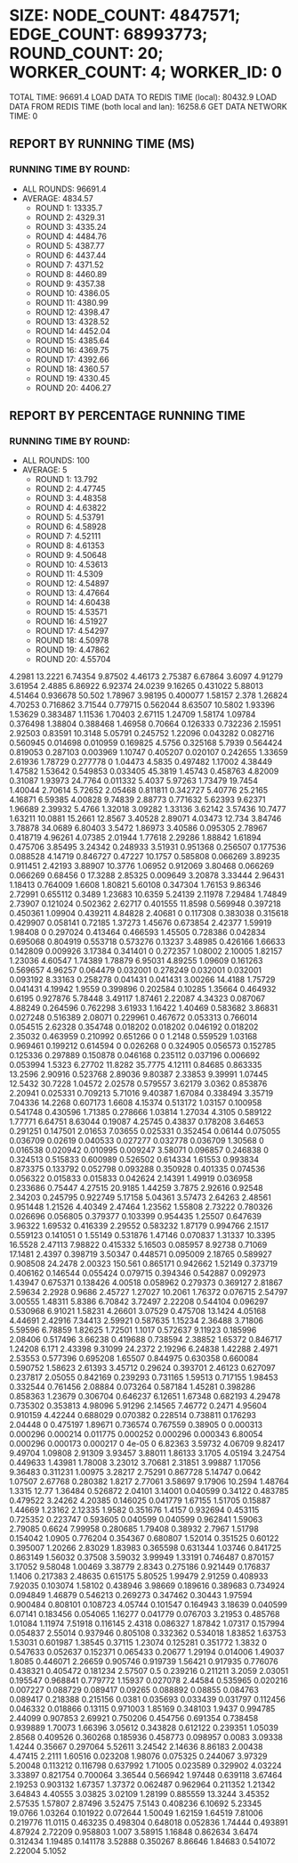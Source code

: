 
# SIZE: NODE_COUNT: 4847571; EDGE_COUNT: 68993773; ROUND_COUNT: 20; WORKER_COUNT: 4; WORKER_ID: 0
 TOTAL TIME: 96691.4
 LOAD DATA TO REDIS TIME (local): 80432.9
 LOAD DATA FROM REDIS TIME (both local and lan): 16258.6
 GET DATA NETWORK TIME: 0

## REPORT BY RUNNING TIME (MS)

 ### RUNNING TIME BY ROUND:

  + ALL ROUNDS: 96691.4
  + AVERAGE: 4834.57
     + ROUND 1: 13335.7
     + ROUND 2: 4329.31
     + ROUND 3: 4335.24
     + ROUND 4: 4484.76
     + ROUND 5: 4387.77
     + ROUND 6: 4437.44
     + ROUND 7: 4371.52
     + ROUND 8: 4460.89
     + ROUND 9: 4357.38
     + ROUND 10: 4386.05
     + ROUND 11: 4380.99
     + ROUND 12: 4398.47
     + ROUND 13: 4328.52
     + ROUND 14: 4452.04
     + ROUND 15: 4385.64
     + ROUND 16: 4369.75
     + ROUND 17: 4392.66
     + ROUND 18: 4360.57
     + ROUND 19: 4330.45
     + ROUND 20: 4406.27

## REPORT BY PERCENTAGE RUNNING TIME

 ### RUNNING TIME BY ROUND:

  + ALL ROUNDS: 100
  + AVERAGE: 5
     + ROUND 1: 13.792
     + ROUND 2: 4.47745
     + ROUND 3: 4.48358
     + ROUND 4: 4.63822
     + ROUND 5: 4.53791
     + ROUND 6: 4.58928
     + ROUND 7: 4.52111
     + ROUND 8: 4.61353
     + ROUND 9: 4.50648
     + ROUND 10: 4.53613
     + ROUND 11: 4.5309
     + ROUND 12: 4.54897
     + ROUND 13: 4.47664
     + ROUND 14: 4.60438
     + ROUND 15: 4.53571
     + ROUND 16: 4.51927
     + ROUND 17: 4.54297
     + ROUND 18: 4.50978
     + ROUND 19: 4.47862
     + ROUND 20: 4.55704

4.2981 13.2221 6.74354 9.87502 4.46173 2.75387 6.67864 3.6097 4.91279 3.61954 2.4885 6.86922 6.92374 24.0239 9.16265 0.431022 5.88013 4.51464 0.936678 50.502 1.78967 3.98195 0.400077 1.58157 2.378 1.26824 4.70253 0.716862 3.71544 0.779715 0.562044 8.63507 10.5802 1.93396 1.53629 0.383487 1.11536 1.70403 2.67115 1.24709 1.58174 1.09784 0.376498 1.38804 0.388468 1.46958 0.70664 0.126333 0.732236 2.15951 2.92503 0.83591 10.3148 5.05791 0.245752 1.22096 0.043282 0.082716 0.560945 0.014698 0.010959 0.169825 4.5756 0.325168 5.7939 0.564424 0.819053 0.287103 0.003969 1.10747 0.405207 0.020107 0.242655 1.33659 2.61936 1.78729 0.277778 0 1.04473 4.5835 0.497482 1.17002 4.38449 1.47582 1.53642 0.549853 0.033405 45.3819 1.45743 0.458763 4.82009 0.31087 1.93973 24.7764 0.011332 5.4037 5.97263 1.73479 19.7454 1.40044 2.70614 5.72652 2.05468 0.811811 0.342727 5.40776 25.2165 4.16871 6.59385 4.00828 9.74839 2.88773 0.771632 5.62393 9.62371 1.96689 2.39932 5.4766 1.32018 3.09282 1.33136 3.62142 3.57436 10.7477 1.63211 10.0881 15.2661 12.8567 3.40528 2.89071 4.03473 12.734 3.84746 3.78878 34.0689 6.80403 3.5472 1.86973 3.40586 0.095305 2.78967 0.418719 4.96261 4.07385 2.01944 1.77618 2.29286 1.88842 1.61894 0.475706 3.85495 3.24342 0.248933 3.51931 0.951368 0.256507 0.177536 0.088528 4.14719 0.846727 0.47227 10.1757 0.585808 0.066269 3.89235 0.911451 2.42193 3.88907 10.3776 1.06952 0.912069 3.80468 0.066269 0.066269 0.68456 0 17.3288 2.85325 0.009649 3.20878 3.33444 2.96431 1.18413 0.764009 1.6608 1.80821 5.60108 0.347304 1.76153 9.86346 2.72991 0.655112 0.3489 1.23683 10.6359 5.24139 2.11978 7.29484 1.74849 2.73907 0.121024 0.502362 2.62717 0.401555 11.8598 0.569948 0.397218 0.450361 1.09904 0.439211 4.84828 2.40681 0 0.117308 0.383038 0.315618 0.429907 0.058141 0.72185 1.37273 1.45676 0.673854 2.42377 1.59919 1.98408 0 0.297024 0.413464 0.466593 1.45505 0.728386 0.042834 0.695068 0.804919 0.553718 0.573276 0.13237 3.48985 0.426166 1.66633 0.142809 0.009926 3.17384 0.341401 0 0.272357 1.08002 2.10005 1.82157 1.23036 4.60547 1.74389 1.78879 6.95031 4.89255 1.09609 0.161263 0.569657 4.96257 0.064479 0.032001 0.278249 0.032001 0.032001 0.093192 8.33163 0.258278 0.041431 0.041431 3.00266 14.4188 1.75729 0.041431 4.19942 1.9559 0.399896 0.202584 0.10285 1.35664 0.464932 0.6195 0.927876 5.78448 3.49117 1.87461 2.22087 4.34323 0.087067 4.88249 0.264596 0.762298 3.61933 1.16422 1.40469 0.583682 3.86831 0.027248 0.516389 2.08071 0.229961 0.467672 0.053313 0.766014 0.054515 2.62328 0.354748 0.018202 0.018202 0.046192 0.018202 2.35032 0.463959 0.210992 0.651266 0 0 1.2148 0.559529 1.03168 0.969461 0.199212 0.614594 0 0.026268 0 0.324905 0.056573 0.152785 0.125336 0.297889 0.150878 0.046168 0.235112 0.037196 0.006692 0.053994 1.5323 6.27702 11.8282 35.7775 4.12111 0.84685 0.863335 13.2596 2.90916 0.523768 2.89036 9.80387 2.33853 9.39991 1.07445 12.5432 30.7228 1.04572 2.02578 0.579557 3.62179 3.0362 0.853876 2.20941 0.025331 0.709213 5.71016 9.40387 1.67084 0.338494 3.35719 7.04336 14.2268 0.607173 1.6608 4.15374 0.513172 1.03157 0.100958 0.541748 0.430596 1.71385 0.278666 1.03814 1.27034 4.3105 0.589122 1.77771 6.64751 8.63044 0.19087 4.25745 0.43837 0.178208 3.64653 0.291251 0.147501 2.01653 7.03655 0.025331 0.352454 0.06144 0.075055 0.036709 0.02619 0.040533 0.027277 0.032778 0.036709 1.30568 0 0.016538 0.020942 0.010995 0.009247 3.58071 0.096857 0.246838 0 0.324513 0.515833 0.600989 0.526502 0.614334 1.61553 0.993834 0.873375 0.133792 0.052798 0.093288 0.350928 0.401335 0.074536 0.056322 0.015833 0.015833 0.042624 2.14391 1.49919 0.036958 0.233686 0.75447 4.27515 20.9185 1.44259 3.7875 2.92616 0.92548 2.34203 0.245795 0.922749 5.17158 5.04361 3.57473 2.64263 2.48561 0.951448 1.21526 4.40349 2.47464 1.23562 1.55808 2.73222 0.780326 0.026696 0.056805 0.379377 0.103399 0.954435 1.25507 0.647639 3.96322 1.69532 0.416339 2.29552 0.583232 1.87179 0.994766 2.1517 0.559123 0.141051 0 1.55149 0.531876 1.47146 0.070837 1.31337 10.3395 16.5528 2.47113 7.98822 0.415332 5.16503 0.085957 8.92738 0.71069 17.1481 2.4397 0.398719 3.50347 0.448571 0.095009 2.18765 0.589927 0.908508 24.2478 2.00323 150.561 0.865171 0.942662 1.52149 0.373719 0.406162 0.146544 0.055424 0.079715 0.394346 0.542887 0.092973 1.43947 0.675371 0.138426 4.00518 0.058962 0.279373 0.369127 2.81867 2.59634 2.2928 0.9686 2.45727 1.27027 10.2061 1.76372 0.076715 2.54797 3.00555 1.48311 5.8386 6.70842 3.72497 2.22208 0.544104 0.096297 0.530968 6.91021 1.58231 4.26601 3.07529 0.475708 13.1424 4.05168 4.44691 2.42916 7.34413 2.59921 0.587635 1.15234 2.36488 3.71806 5.59596 6.78859 1.82625 1.72501 1.1017 0.572637 9.11923 0.185996 2.08406 0.517496 3.66238 0.419688 0.738594 2.38852 1.65372 0.846717 1.24208 6.171 2.43398 9.31099 24.2372 2.19296 6.24838 1.42288 2.4971 2.53553 0.577396 0.695208 1.65507 0.844975 0.630358 0.660084 0.590752 1.58623 2.61393 3.45712 0.29624 0.393701 2.46123 0.627097 0.237817 2.05055 0.842169 0.239293 0.731165 1.59513 0.717155 1.98453 0.332544 0.761456 2.08884 0.073264 0.587184 1.45281 0.398286 0.858363 1.23679 0.306704 0.646237 6.12651 1.67348 0.682193 4.29478 0.735302 0.353813 4.98096 5.91296 2.14565 7.46772 0.2471 4.95604 0.910159 4.42244 0.688029 0.070382 0.228514 0.738811 0.176293 2.04448 0 0.475197 1.89671 0.736574 0.767559 0.38905 0 0.000313 0.000296 0.000214 0.011775 0.000252 0.000296 0.000343 6.80054 0.000296 0.000173 0.000217 0 4e-05 0 6.82363 3.59732 4.06709 9.82417 9.49704 1.09808 2.91309 3.93457 3.88011 1.86133 3.1705 4.05194 3.24754 0.449633 1.43981 1.78008 3.23012 3.70681 2.31851 3.99887 1.17056 9.36483 0.311231 1.00975 3.28217 2.75291 0.867728 5.14747 0.0642 1.07507 2.67768 0.280382 1.8217 2.77061 3.58697 9.17906 10.2594 1.48764 1.3315 12.77 1.36484 0.526872 2.04101 3.14001 0.040599 0.34122 0.483785 0.479522 3.24262 4.20385 0.146025 0.041779 1.67155 1.51705 0.15887 1.44669 1.23162 2.12335 1.9582 0.351676 1.4157 0.932694 0.453115 0.725352 0.223747 0.593605 0.040599 0.040599 0.962841 1.59063 2.79085 0.6624 7.99958 0.280685 1.79408 0.38932 2.7967 1.51798 0.154042 1.0905 0.776204 0.354367 0.680807 1.52014 0.351525 0.60122 0.395007 1.20266 2.83029 1.83983 0.365598 0.631344 1.03746 0.841725 0.863149 1.56032 0.37508 3.59032 3.99949 1.33191 0.746487 0.870157 3.17052 9.58048 1.00469 3.38779 2.8343 0.275186 0.921449 0.176837 1.1406 0.217383 2.48635 0.615175 5.80525 1.99479 2.91259 0.408933 7.92035 0.103074 1.58102 0.438946 3.98669 0.189616 0.389683 0.734924 0.094849 1.46879 0.546213 0.269273 0.347462 0.30443 1.97594 0.900484 0.808101 0.108723 4.05744 0.101547 0.164943 3.18639 0.040599 6.07141 0.183456 0.054065 1.16277 0.041779 0.076703 3.21953 0.485768 1.01084 1.11974 7.51918 0.116145 2.4318 0.086327 1.87842 1.07317 0.157994 0.054837 2.55014 0.937946 0.805108 0.332362 0.534018 1.83852 1.63753 1.53031 0.601987 1.38545 0.37115 1.23074 0.125281 0.351772 1.3832 0 0.547633 0.052637 0.152371 0.065433 0.20677 1.29194 0.014006 1.49037 1.8085 0.446071 2.26659 0.905746 0.919739 1.56421 0.917935 0.776076 0.438321 0.405472 0.181234 2.57507 0.5 0.239216 0.211211 3.2059 2.03051 0.195547 0.968841 0.779772 1.15937 0.027078 2.44584 0.535965 0.020216 0.007227 0.088729 0.089417 0.09265 0.088892 0.08855 0.084763 0.089417 0.218388 0.215156 0.0381 0.035693 0.033439 0.031797 0.112456 0.046332 0.018866 0.13115 0.971003 1.85169 0.348103 1.9437 0.994785 2.44099 0.907853 2.69921 0.750206 0.454756 0.691354 0.738458 0.939889 1.70073 1.66396 3.05612 0.343828 0.612122 0.239351 1.05039 2.8568 0.409526 0.360268 0.185936 0.458773 0.098957 0.0083 3.09338 1.4244 0.35667 0.297064 5.52611 3.24542 2.14636 8.86183 2.00438 4.47415 2.2111 1.60516 0.023208 1.98076 0.075325 0.244067 3.97329 5.20048 0.113212 0.116798 0.637992 1.71005 0.023589 0.329902 4.03224 3.33897 0.821754 0.700064 3.36544 0.566942 1.97448 0.639118 3.67464 2.19253 0.903132 1.67357 1.37372 0.062487 0.962964 0.211352 1.21342 3.64843 4.40555 3.03825 3.02109 1.28199 0.885559 13.3244 3.45352 2.57535 1.57807 2.87496 3.52475 7.5143 0.408236 6.10692 5.23345 19.0766 1.03264 0.101922 0.072644 1.50049 1.62159 1.64519 7.81006 0.219776 11.0115 0.463235 0.498304 0.648018 0.052836 1.74444 0.493891 4.87924 2.72209 0.958803 1.007 3.58915 1.16848 0.862634 3.6474 0.312434 1.19485 0.141178 3.52888 0.350267 8.86646 1.84683 0.541072 2.22004 5.1052 